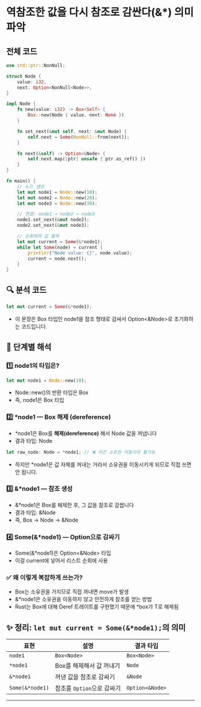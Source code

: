 # 역참조한 값을 다시 참조로 감싼다(&*) 의미파악

##  전체 코드
```rust
use std::ptr::NonNull;

struct Node {
    value: i32,
    next: Option<NonNull<Node>>,
}

impl Node {
    fn new(value: i32) -> Box<Self> {
        Box::new(Node { value, next: None })
    }

    fn set_next(&mut self, next: &mut Node) {
        self.next = Some(NonNull::from(next));
    }

    fn next(&self) -> Option<&Node> {
        self.next.map(|ptr| unsafe { ptr.as_ref() })
    }
}

fn main() {
    // 노드 생성
    let mut node1 = Node::new(10);
    let mut node2 = Node::new(20);
    let mut node3 = Node::new(30);

    // 연결: node1 → node2 → node3
    node1.set_next(&mut node2);
    node2.set_next(&mut node3);

    // 순회하며 값 출력
    let mut current = Some(&*node1);
    while let Some(node) = current {
        println!("Node value: {}", node.value);
        current = node.next();
    }
}
```

## 🔍  분석 코드
```rust
let mut current = Some(&*node1);
```
- 이 문장은 Box<Node> 타입인 node1을 참조 형태로 감싸서 Option<&Node>로 초기화하는 코드입니다.

## 🧠 단계별 해석
### 1️⃣ node1의 타입은?
```rust
let mut node1 = Node::new(10);
```

- Node::new()의 반환 타입은 Box<Node>
- 즉, node1은 Box<Node> 타입

### 2️⃣ *node1 — Box 해제 (dereference)
- *node1은 Box<Node>를 **해제(dereference)** 해서 Node 값을 꺼냅니다
- 결과 타입: Node
```rust
let raw_node: Node = *node1; // ❌ 이건 소유권 이동이라 불가능
```
- 하지만 *node1은 값 자체를 꺼내는 거라서 소유권을 이동시키게 되므로 직접 쓰면 안 됩니다.

### 3️⃣ &*node1 — 참조 생성
- &*node1은 Box<Node>를 해제한 후, 그 값을 참조로 감쌉니다
- 결과 타입: &Node
- 즉, Box<Node> → Node → &Node

### 4️⃣ Some(&*node1) — Option으로 감싸기
- Some(&*node1)은 Option<&Node> 타입
- 이걸 current에 넣어서 리스트 순회에 사용

### ✅ 왜 이렇게 복잡하게 쓰는가?
- Box<Node>는 소유권을 가지므로 직접 꺼내면 move가 발생
- &*node1은 소유권을 이동하지 않고 안전하게 참조를 얻는 방법
- Rust는 Box<T>에 대해 Deref 트레이트를 구현했기 때문에 *box가 T로 해제됨
  
## ✨ 정리: `let mut current = Some(&*node1);`의 의미
| 표현            | 설명                          | 결과 타입         |
|-----------------|-------------------------------|-------------------|
| `node1`         | `Box<Node>`                   | `Box<Node>`       |
| `*node1`        | Box를 해제해서 값 꺼내기      | `Node`            |
| `&*node1`       | 꺼낸 값을 참조로 감싸기        | `&Node`           |
| `Some(&*node1)` | 참조를 `Option`으로 감싸기     | `Option<&Node>`   |

---



